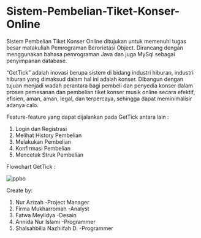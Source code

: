 # Sistem-Pembelian-Tiket-Konser-Online
Sistem Pembelian Tiket Konser Online ditujukan untuk memenuhi tugas besar matakuliah Pemrograman Berorietasi Object. Dirancang dengan menggunakan bahasa pemrograman Java dan juga MySql sebagai penyimpanan database. 

“GetTick” adalah inovasi berupa sistem di bidang industri hiburan, industri hiburan yang dimaksud dalam hal ini adalah konser. Dibangun dengan tujuan menjadi wadah perantara bagi pembeli dan penyedia konser dalam proses pemesanan dan pembelian tiket konser musik online secara efektif, efisien, aman, aman, legal, dan terpercaya, sehingga dapat meminimalisir adanya calo.

Feature-feature yang dapat dijalankan pada GetTick antara lain :
1. Login dan Registrasi
2. Melihat History Pembelian
3. Melakukan Pembelian
4. Konfirmasi Pembelian
5. Mencetak Struk Pembelian

Flowchart GetTick :

![ppbo](https://user-images.githubusercontent.com/83047939/179204641-a5b84808-46b8-4d23-a97f-9841bd8c3fe0.png)


Create  by:
1. Nur Azizah -Project Manager
2. Firma Mukharromah -Analyst 
3. Fatwa Meylidya -Desain
4. Annida Nur Islami -Programmer
5. Shalsahbilla Nazhiifah D. -Programmer
